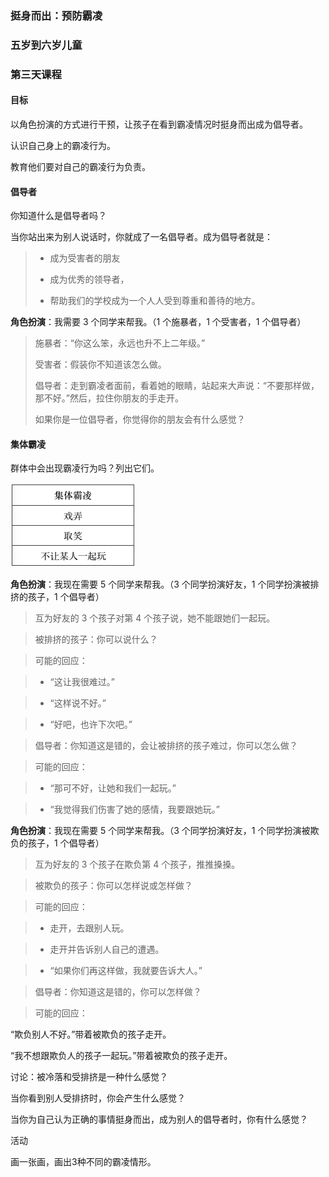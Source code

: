 ### 挺身而出：预防霸凌

### 五岁到六岁儿童

### 第三天课程

#### 目标

以角色扮演的方式进行干预，让孩子在看到霸凌情况时挺身而出成为倡导者。

认识自己身上的霸凌行为。

教育他们要对自己的霸凌行为负责。

#### 倡导者

你知道什么是倡导者吗？

当你站出来为别人说话时，你就成了一名倡导者。成为倡导者就是：

> * 成为受害者的朋友
> 
> * 成为优秀的领导者，
> 
> * 帮助我们的学校成为一个人人受到尊重和善待的地方。

**角色扮演**：我需要 3 个同学来帮我。（1 个施暴者，1 个受害者，1 个倡导者）

> 施暴者：“你这么笨，永远也升不上二年级。”
> 
> 受害者：假装你不知道该怎么做。
> 
> 倡导者：走到霸凌者面前，看着她的眼睛，站起来大声说：“不要那样做，那不好。”然后，拉住你朋友的手走开。
> 
> 如果你是一位倡导者，你觉得你的朋友会有什么感觉？

#### 集体霸凌

群体中会出现霸凌行为吗？列出它们。

![](/assets/QQ20160803-0.png)

**角色扮演**：我现在需要 5 个同学来帮我。（3 个同学扮演好友，1 个同学扮演被排挤的孩子，1 个倡导者） 

> 互为好友的 3 个孩子对第 4 个孩子说，她不能跟她们一起玩。

> 被排挤的孩子：你可以说什么？

> 可能的回应：

>*  “这让我很难过。” 

>* “这样说不好。”

>* “好吧，也许下次吧。”

> 倡导者：你知道这是错的，会让被排挤的孩子难过，你可以怎么做？

> 可能的回应：

>* “那可不好，让她和我们一起玩。”

>* “我觉得我们伤害了她的感情，我要跟她玩。”

**角色扮演**：我现在需要 5 个同学来帮我。（3 个同学扮演好友，1 个同学扮演被欺负的孩子，1 个倡导者）

> 互为好友的 3 个孩子在欺负第 4 个孩子，推推搡搡。

> 被欺负的孩子：你可以怎样说或怎样做？

> 可能的回应：

>* 走开，去跟别人玩。

>* 走开并告诉别人自己的遭遇。

>* “如果你们再这样做，我就要告诉大人。”

> 倡导者：你知道这是错的，你可以怎样做？

> 可能的回应：

“欺负别人不好。”带着被欺负的孩子走开。

“我不想跟欺负人的孩子一起玩。”带着被欺负的孩子走开。



讨论：被冷落和受排挤是一种什么感觉？



当你看到别人受排挤时，你会产生什么感觉？



当你为自己认为正确的事情挺身而出，成为别人的倡导者时，你有什么感觉？



活动

画一张画，画出3种不同的霸凌情形。


